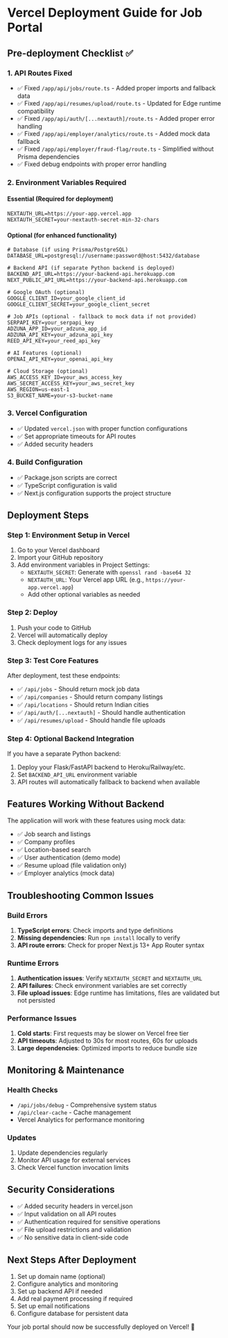 # Vercel Deployment Guide for Job Portal

## Pre-deployment Checklist ✅

### 1. API Routes Fixed
- ✅ Fixed `/app/api/jobs/route.ts` - Added proper imports and fallback data
- ✅ Fixed `/app/api/resumes/upload/route.ts` - Updated for Edge runtime compatibility
- ✅ Fixed `/app/api/auth/[...nextauth]/route.ts` - Added proper error handling
- ✅ Fixed `/app/api/employer/analytics/route.ts` - Added mock data fallback
- ✅ Fixed `/app/api/employer/fraud-flag/route.ts` - Simplified without Prisma dependencies
- ✅ Fixed debug endpoints with proper error handling

### 2. Environment Variables Required

#### Essential (Required for deployment)
```env
NEXTAUTH_URL=https://your-app.vercel.app
NEXTAUTH_SECRET=your-nextauth-secret-min-32-chars
```

#### Optional (for enhanced functionality)
```env
# Database (if using Prisma/PostgreSQL)
DATABASE_URL=postgresql://username:password@host:5432/database

# Backend API (if separate Python backend is deployed)
BACKEND_API_URL=https://your-backend-api.herokuapp.com
NEXT_PUBLIC_API_URL=https://your-backend-api.herokuapp.com

# Google OAuth (optional)
GOOGLE_CLIENT_ID=your_google_client_id
GOOGLE_CLIENT_SECRET=your_google_client_secret

# Job APIs (optional - fallback to mock data if not provided)
SERPAPI_KEY=your_serpapi_key
ADZUNA_APP_ID=your_adzuna_app_id
ADZUNA_API_KEY=your_adzuna_api_key
REED_API_KEY=your_reed_api_key

# AI Features (optional)
OPENAI_API_KEY=your_openai_api_key

# Cloud Storage (optional)
AWS_ACCESS_KEY_ID=your_aws_access_key
AWS_SECRET_ACCESS_KEY=your_aws_secret_key
AWS_REGION=us-east-1
S3_BUCKET_NAME=your-s3-bucket-name
```

### 3. Vercel Configuration
- ✅ Updated `vercel.json` with proper function configurations
- ✅ Set appropriate timeouts for API routes
- ✅ Added security headers

### 4. Build Configuration
- ✅ Package.json scripts are correct
- ✅ TypeScript configuration is valid
- ✅ Next.js configuration supports the project structure

## Deployment Steps

### Step 1: Environment Setup in Vercel
1. Go to your Vercel dashboard
2. Import your GitHub repository
3. Add environment variables in Project Settings:
   - `NEXTAUTH_SECRET`: Generate with `openssl rand -base64 32`
   - `NEXTAUTH_URL`: Your Vercel app URL (e.g., `https://your-app.vercel.app`)
   - Add other optional variables as needed

### Step 2: Deploy
1. Push your code to GitHub
2. Vercel will automatically deploy
3. Check deployment logs for any issues

### Step 3: Test Core Features
After deployment, test these endpoints:
- ✅ `/api/jobs` - Should return mock job data
- ✅ `/api/companies` - Should return company listings
- ✅ `/api/locations` - Should return Indian cities
- ✅ `/api/auth/[...nextauth]` - Should handle authentication
- ✅ `/api/resumes/upload` - Should handle file uploads

### Step 4: Optional Backend Integration
If you have a separate Python backend:
1. Deploy your Flask/FastAPI backend to Heroku/Railway/etc.
2. Set `BACKEND_API_URL` environment variable
3. API routes will automatically fallback to backend when available

## Features Working Without Backend

The application will work with these features using mock data:
- ✅ Job search and listings
- ✅ Company profiles
- ✅ Location-based search
- ✅ User authentication (demo mode)
- ✅ Resume upload (file validation only)
- ✅ Employer analytics (mock data)

## Troubleshooting Common Issues

### Build Errors
1. **TypeScript errors**: Check imports and type definitions
2. **Missing dependencies**: Run `npm install` locally to verify
3. **API route errors**: Check for proper Next.js 13+ App Router syntax

### Runtime Errors
1. **Authentication issues**: Verify `NEXTAUTH_SECRET` and `NEXTAUTH_URL`
2. **API failures**: Check environment variables are set correctly
3. **File upload issues**: Edge runtime has limitations, files are validated but not persisted

### Performance Issues
1. **Cold starts**: First requests may be slower on Vercel free tier
2. **API timeouts**: Adjusted to 30s for most routes, 60s for uploads
3. **Large dependencies**: Optimized imports to reduce bundle size

## Monitoring & Maintenance

### Health Checks
- `/api/jobs/debug` - Comprehensive system status
- `/api/clear-cache` - Cache management
- Vercel Analytics for performance monitoring

### Updates
1. Update dependencies regularly
2. Monitor API usage for external services
3. Check Vercel function invocation limits

## Security Considerations
- ✅ Added security headers in vercel.json
- ✅ Input validation on all API routes
- ✅ Authentication required for sensitive operations
- ✅ File upload restrictions and validation
- ✅ No sensitive data in client-side code

## Next Steps After Deployment
1. Set up domain name (optional)
2. Configure analytics and monitoring
3. Set up backend API if needed
4. Add real payment processing if required
5. Set up email notifications
6. Configure database for persistent data

Your job portal should now be successfully deployed on Vercel! 🚀
